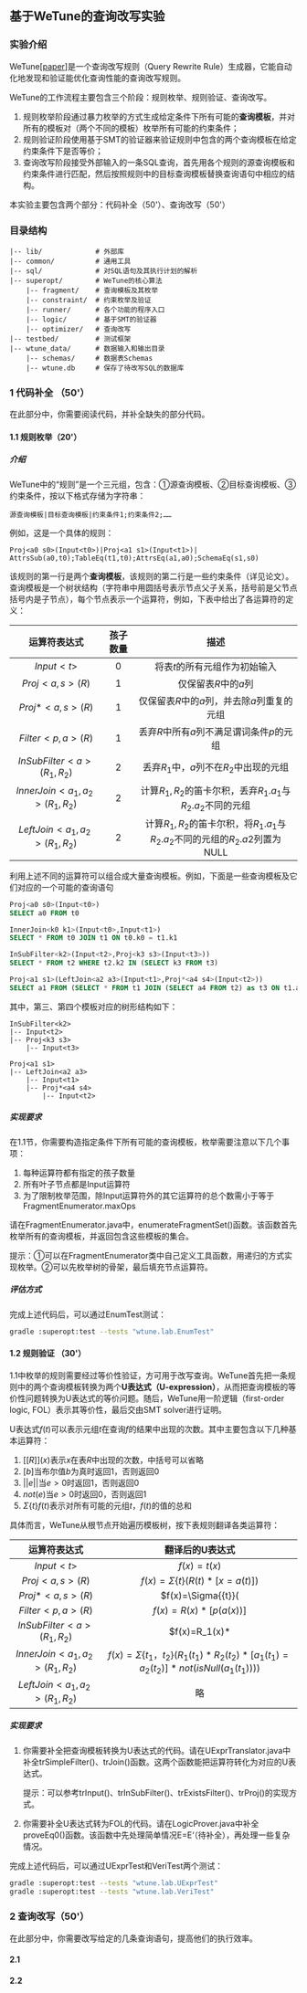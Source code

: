 ## 基于WeTune的查询改写实验

### 实验介绍

WeTune[[paper](https://dl.acm.org/doi/10.1145/3514221.3526125)]是一个查询改写规则（Query Rewrite Rule）生成器，它能自动化地发现和验证能优化查询性能的查询改写规则。

WeTune的工作流程主要包含三个阶段：规则枚举、规则验证、查询改写。

1. 规则枚举阶段通过暴力枚举的方式生成给定条件下所有可能的**查询模板**，并对所有的模板对（两个不同的模板）枚举所有可能的约束条件；
2. 规则验证阶段使用基于SMT的验证器来验证规则中包含的两个查询模板在给定约束条件下是否等价；
3. 查询改写阶段接受外部输入的一条SQL查询，首先用各个规则的源查询模板和约束条件进行匹配，然后按照规则中的目标查询模板替换查询语句中相应的结构。

本实验主要包含两个部分：代码补全（50'）、查询改写（50'）

### 目录结构

```
|-- lib/             # 外部库
|-- common/          # 通用工具
|-- sql/             # 对SQL语句及其执行计划的解析
|-- superopt/        # WeTune的核心算法
    |-- fragment/    # 查询模板及其枚举
    |-- constraint/  # 约束枚举及验证
    |-- runner/      # 各个功能的程序入口
    |-- logic/       # 基于SMT的验证器
    |-- optimizer/   # 查询改写
|-- testbed/         # 测试框架
|-- wtune_data/      # 数据输入和输出目录
    |-- schemas/     # 数据表Schemas
    |-- wtune.db     # 保存了待改写SQL的数据库
```

### 1 代码补全 （50'）

在此部分中，你需要阅读代码，并补全缺失的部分代码。

#### 1.1 规则枚举（20'）

##### 介绍

WeTune中的“规则”是一个三元组，包含：①源查询模板、②目标查询模板、③约束条件，按以下格式存储为字符串：

```
源查询模板|目标查询模板|约束条件1;约束条件2;……
```

例如，这是一个具体的规则：

```
Proj<a0 s0>(Input<t0>)|Proj<a1 s1>(Input<t1>)|
AttrsSub(a0,t0);TableEq(t1,t0);AttrsEq(a1,a0);SchemaEq(s1,s0)
```

该规则的第一行是两个**查询模板**，该规则的第二行是一些约束条件（详见论文）。查询模板是一个树状结构（字符串中用圆括号表示节点父子关系，括号前是父节点括号内是子节点），每个节点表示一个运算符，例如，下表中给出了各运算符的定义：

|          运算符表达式          | 孩子数量 |                             描述                             |
| :----------------------------: | :------: | :----------------------------------------------------------: |
|           $Input<t>$           |    0     |                将表$t$的所有元组作为初始输入                 |
|         $Proj<a,s>(R)$         |    1     |                     仅保留表$R$中的$a$列                     |
|        $Proj*<a,s>(R)$         |    1     |         仅保留表$R$中的$a$列，并去除$a$列重复的元组          |
|        $Filter<p,a>(R)$        |    1     |          丢弃$R$中所有$a$列不满足谓词条件$p$的元组           |
|   $InSubFilter<a>(R_1, R_2)$   |    2     |           丢弃$R_1$中，$a$列不在$R_2$中出现的元组            |
| $InnerJoin<a_1, a_2>(R_1,R_2)$ |    2     | 计算$R_1,R_2$的笛卡尔积，丢弃$R_1.a_1$与$R_2.a_2$不同的元组  |
| $LeftJoin<a_1, a_2>(R_1,R_2)$  |    2     | 计算$R_1,R_2$的笛卡尔积，将$R_1.a_1$与$R_2.a_2$不同的元组的$R_2.a2$列置为NULL |

利用上述不同的运算符可以组合成大量查询模板。例如，下面是一些查询模板及它们对应的一个可能的查询语句

```sql
Proj<a0 s0>(Input<t0>)
SELECT a0 FROM t0

InnerJoin<k0 k1>(Input<t0>,Input<t1>)
SELECT * FROM t0 JOIN t1 ON t0.k0 = t1.k1

InSubFilter<k2>(Input<t2>,Proj<k3 s3>(Input<t3>))
SELECT * FROM t2 WHERE t2.k2 IN (SELECT k3 FROM t3)

Proj<a1 s1>(LeftJoin<a2 a3>(Input<t1>,Proj*<a4 s4>(Input<t2>))
SELECT a1 FROM (SELECT * FROM t1 JOIN (SELECT a4 FROM t2) as t3 ON t1.a2 = t3.a3))
```

其中，第三、第四个模板对应的树形结构如下：

```
InSubFilter<k2>
|-- Input<t2>
|-- Proj<k3 s3>
    |-- Input<t3>
    
Proj<a1 s1>
|-- LeftJoin<a2 a3>
    |-- Input<t1>
    |-- Proj*<a4 s4>
        |-- Input<t2>
```

##### 实现要求

在1.1节，你需要构造指定条件下所有可能的查询模板，枚举需要注意以下几个事项：

1. 每种运算符都有指定的孩子数量
2. 所有叶子节点都是Input运算符
3. 为了限制枚举范围，除Input运算符外的其它运算符的总个数需小于等于FragmentEnumerator.maxOps

请在FragmentEnumerator.java中，enumerateFragmentSet()函数。该函数首先枚举所有的查询模板，并返回包含这些模板的集合。

提示：①可以在FragmentEnumerator类中自己定义工具函数，用递归的方式实现枚举。②可以先枚举树的骨架，最后填充节点运算符。

##### 评估方式

完成上述代码后，可以通过EnumTest测试：

```bash
gradle :superopt:test --tests "wtune.lab.EnumTest"
```

#### 1.2 规则验证 （30'）

1.1中枚举的规则需要经过等价性验证，方可用于改写查询。WeTune首先把一条规则中的两个查询模板转换为两个**U表达式（U-expression）**，从而把查询模板的等价性问题转换为U表达式的等价问题。随后，WeTune用一阶逻辑（first-order logic, FOL）表示其等价性，最后交由SMT solver进行证明。

U表达式$f(t)$可以表示元组$t$在查询$f$的结果中出现的次数。其中主要包含以下几种基本运算符：

1. $[[R]](x)$表示$x$在表$R$中出现的次数，中括号可以省略
2. $[b]$当布尔值$b$为真时返回1，否则返回0
3. $||e||$当$e>0$时返回1，否则返回0
4. $not(e)$当$e>0$时返回0，否则返回1
5. $\Sigma{\{t\}}f(t)$表示对所有可能的元组$t$，$f(t)$的值的总和

具体而言，WeTune从根节点开始遍历模板树，按下表规则翻译各类运算符：

|          运算符表达式          |                       翻译后的U表达式                        |
| :----------------------------: | :----------------------------------------------------------: |
|           $Input<t>$           |                         $f(x)=t(x)$                          |
|         $Proj<a,s>(R)$         |             $f(x)=\Sigma{\{t\}}(R(t)*[x=a(t)])$              |
|        $Proj*<a,s>(R)$         |           $f(x)=\Sigma{\{t\}}(||R(t)*[x=a(t)]||)$            |
|        $Filter<p,a>(R)$        |                    $f(x)=R(x)*[p(a(x))]$                     |
|   $InSubFilter<a>(R_1, R_2)$   |       $f(x)=R_1(x)*||R_2(a(x))*not([isNull(a(x))])||$        |
| $InnerJoin<a_1, a_2>(R_1,R_2)$ | $f(x)=\Sigma{\{t_1，t_2\}}(R_1(t_1)*R_2(t_2)*[a_1(t_1)=a_2(t_2)]*not(isNull(a_1(t_1))))$ |
| $LeftJoin<a_1, a_2>(R_1,R_2)$  |                              略                              |

##### 实现要求

1. 你需要补全把查询模板转换为U表达式的代码。请在UExprTranslator.java中补全trSimpleFilter()、trJoin()函数。这两个函数能把运算符转化为对应的U表达式。

   提示：可以参考trInput()、trInSubFilter()、trExistsFilter()、trProj()的实现方式。

2. 你需要补全U表达式转为FOL的代码。请在LogicProver.java中补全proveEq0()函数。该函数中先处理简单情况E=E‘（待补全），再处理一些复杂情况。

完成上述代码后，可以通过UExprTest和VeriTest两个测试：

```bash
gradle :superopt:test --tests "wtune.lab.UExprTest"
gradle :superopt:test --tests "wtune.lab.VeriTest"
```

### 2 查询改写（50'）

在此部分中，你需要改写给定的几条查询语句，提高他们的执行效率。

#### 2.1

#### 2.2
